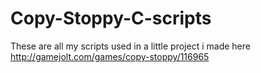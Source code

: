 # Copy-Stoppy-C-scripts
These are all my scripts used in a little project i made here http://gamejolt.com/games/copy-stoppy/116965
